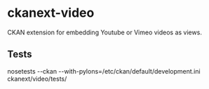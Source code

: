 ckanext-video
=============
CKAN extension for embedding Youtube or Vimeo videos as views.


Tests
-----
nosetests --ckan --with-pylons=/etc/ckan/default/development.ini ckanext/video/tests/